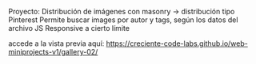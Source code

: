 Proyecto: 
Distribución de imágenes con masonry -> distribución tipo Pinterest
Permite buscar images por autor y tags, según los datos del archivo JS
Responsive a cierto límite



accede a la vista previa aquí: 
https://creciente-code-labs.github.io/web-miniprojects-v1/gallery-02/
